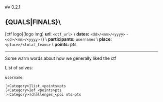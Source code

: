 #v 0.2.1
## <CTF NAME> <YEAR> {QUALS|FINALS}\\
[ctf logo](logo img)
__url__: `<ctf_url>` \\
__dates:__ `<dd>/<mm>/<yyyy>` - `<dd>/<mm>/<yyyy>` (<duration>) \\
__participants:__ `usernames` \\
__place__: `<place>/<total_teams>` \\
__points:__   <points>pts

---

Some warm words about how we generally liked the ctf

List of solves:

`username`:
```
[<Category>]list_<points>pts
[<Category>]of_<points>pts
[<Category>]challenges_<poi nts>pts
```


